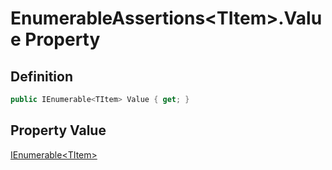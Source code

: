 # EnumerableAssertions&lt;TItem&gt;.Value Property
## Definition

```c#
public IEnumerable<TItem> Value { get; }
```

## Property Value

[IEnumerable&lt;TItem&gt;](https://learn.microsoft.com/en-gb/dotnet/api/System.Collections.Generic.IEnumerable-1)
